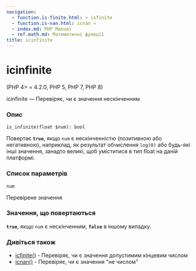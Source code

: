 ```yaml
---
navigation:
  - function.is-finite.html: « isfinite
  - function.is-nan.html: ісnan »
  - index.md: PHP Manual
  - ref.math.md: Математичні функції
title: ісinfinite
---
```

# ісinfinite

(PHP 4> = 4.2.0, PHP 5, PHP 7, PHP 8)

ісinfinite — Перевіряє, чи є значення нескінченним

### Опис

```methodsynopsis
is_infinite(float $num): bool
```

Повертає **`true`**, якщо `num` є нескінченністю (позитивною або негативною), наприклад, як результат обчислення `log(0)` або будь-які інші значення, занадто великі, щоб уміститися в тип float на даній платформі.

### Список параметрів

`num`

Перевірене значення

### Значення, що повертаються

**`true`**, якщо `num` є нескінченним, **`false`** в іншому випадку.

### Дивіться також

-   [ісfinite()](function.is-finite.html) - Перевіряє, чи є значення допустимим кінцевим числом
-   [ісnan()](function.is-nan.html) - Перевіряє, чи є значення "не числом"
